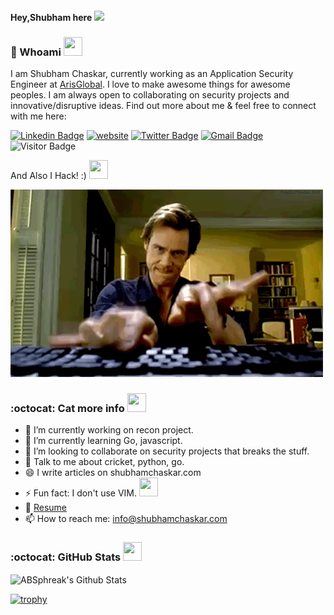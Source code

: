 #### Hey,Shubham here <img src="https://github.com/TheDudeThatCode/TheDudeThatCode/blob/master/Assets/Hi.gif" width="29px">


### 🤵 Whoami  <img src="https://cultofthepartyparrot.com/parrots/hd/dealwithitnowparrot.gif" width="30" height="30"/>

I am Shubham Chaskar, currently working as an Application Security Engineer at [ArisGlobal](https://www.arisglobal.com). I love to make awesome things for awesome peoples. I am always open to collaborating on security projects and innovative/disruptive ideas. Find out more about me & feel free to connect with me here:

[![Linkedin Badge](https://img.shields.io/badge/shubhamchaskar-blue?style=flat-square&logo=Linkedin&logoColor=white&link=https://www.linkedin.com/in/shubham-chaskar)](https://www.linkedin.com/in/shubham-chaskar)
[![website](https://img.shields.io/badge/Website-46a2f1.svg?&style=flat-square&logo=Google-Chrome&logoColor=white&link=https://shubhamchaskar.com/)](https://shubhamchaskar.com/)
[![Twitter Badge](https://img.shields.io/badge/shubhamchaskar-blue?style=flat-square&logo=twitter&logoColor=white&link=https://twitter.com/chaskar_shubham)](https://twitter.com/chaskar_shubham)
[![Gmail Badge](https://img.shields.io/badge/info@shubhamchaskar.com-c14437?style=flat-square&logo=Gmail&logoColor=white&link=mailto:info@shubhamchaskar.com)](mailto:info@shubhamchaskar.com)
![Visitor Badge](https://visitor-badge.laobi.icu/badge?page_id=unstabl3.unstabl3)

And Also I Hack! :)    <img src="https://cultofthepartyparrot.com/parrots/hd/evilparrot.gif" width="30" height="30"/>


![hacking](https://raw.githubusercontent.com/unstabl3/unstabl3/main/pzw4C8l.gif)

### :octocat: Cat more info  <img src="https://cultofthepartyparrot.com/parrots/hd/vikingparrot.gif" width="30" height="30"/>

- 🔭 I’m currently working on recon project.
- 🌱 I’m currently learning Go, javascript.
- 👯 I’m looking to collaborate on security projects that breaks the stuff.
- 💬 Talk to me about cricket, python, go.
- 😄 I write articles on shubhamchaskar.com
- ⚡ Fun fact: I don't use VIM. <img src="https://cultofthepartyparrot.com/parrots/hd/jediparrot.gif" width="30" height="30"/>
- 📝 [Resume](https://shubhamchaskar.com/resume/shubhamchaskar.pdf)
- 📫 How to reach me: info@shubhamchaskar.com

### :octocat: GitHub Stats <img src="https://cultofthepartyparrot.com/parrots/hd/githubparrot.gif" width="30" height="30"/>

<img align="center" src="https://github-readme-stats.vercel.app/api?username=unstabl3&include_all_commits=true&count_private=true&show_icons=true&line_height=20&title_color=7A7ADB&icon_color=2234AE&text_color=D3D3D3&bg_color=0,000000,130F40" alt="ABSphreak's Github Stats">

[![trophy](https://github-profile-trophy.vercel.app/?username=unstabl3&theme=onedark)](https://github.com/ryo-ma/github-profile-trophy)
